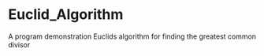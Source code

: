 # Euclid_Algorithm
A program demonstration Euclids algorithm for finding the greatest common divisor
